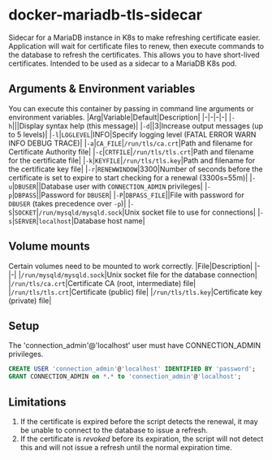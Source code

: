 # docker-mariadb-tls-sidecar

Sidecar for a MariaDB instance in K8s to make refreshing certificate easier. Application will wait for certificate files to renew, then execute commands
to the database to refresh the certificates. This allows you to have short-lived
certificates. Intended to be used as a sidecar to a MariaDB K8s pod.

## Arguments & Environment variables

You can execute this container by passing in command line arguments or
environment variables.
|Arg|Variable|Default|Description|
|-|-|-|-|
|`-h`|||Display syntax help (this message)|
|`-d`||3|Increase output messages (up to 5 levels)|
|`-l`|`LOGLEVEL`|INFO|Specify logging level (FATAL ERROR WARN INFO DEBUG TRACE)|
|`-a`|`CA_FILE`|`/run/tls/ca.crt`|Path and filename for Certificate Authority file|
|`-c`|`CRTFILE`|`/run/tls/tls.crt`|Path and filename for the certificate file|
|`-k`|`KEYFILE`|`/run/tls/tls.key`|Path and filename for the certificate key file|
|`-r`|`RENEWWINDOW`|3300|Number of seconds before the certificate is set to expire to start checking for a renewal (3300s=55m)|
|`-u`|`DBUSER`||Database user with `CONNECTION_ADMIN` privileges|
|`-p`|`DBPASS`||Password for `DBUSER`|
|`-P`|`DBPASS_FILE`||File with password for `DBUSER` (takes precedence over `-p`)|
|`-S`|`SOCKET`|`/run/mysqld/mysqld.sock`|Unix socket file to use for connections|
|`-s`|`SERVER`|`localhost`|Database host name|

## Volume mounts

Certain volumes need to be mounted to work correctly.
|File|Description|
|-|-|
|`/run/mysqld/mysqld.sock`|Unix socket file for the database connection|
|`/run/tls/ca.crt`|Certificate CA (root, intermediate) file|
|`/run/tls/tls.crt`|Certificate (public) file|
|`/run/tls/tls.key`|Certificate key (private) file|

## Setup

The 'connection_admin'@'localhost' user must have CONNECTION_ADMIN privileges.

```sql
CREATE USER 'connection_admin'@'localhost' IDENTIFIED BY 'password';
GRANT CONNECTION_ADMIN on *.* to 'connection_admin'@'localhost';
```

## Limitations

1. If the certificate is expired before the script detects the renewal, it may
be unable to connect to the database to issue a refresh.
1. If the certificate is *revoked* before its expiration, the script will not
detect this and will not issue a refresh until the normal expiration time.
